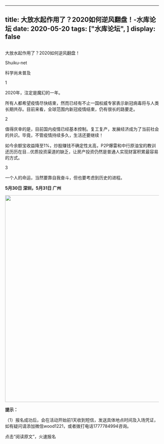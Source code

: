 
---
title:  大放水起作用了？2020如何逆风翻盘！-水库论坛
date: 2020-05-20
tags: ["水库论坛", ]
display: false
---


## 



大放水起作用了？2020如何逆风翻盘！




Shuiku-net




科学尚未普及


1

2020年，注定是魔幻的一年。

所有人都希望疫情尽快结束，然而已经有不止一国权威专家表示新冠病毒将与人类长期共存。目前来看，全球范围内新冠疫情结束，仍有很长的路要走。



2

值得庆幸的是，目前国内疫情已经基本控制。复工复产，发展经济成为了当前社会的共识。毕竟，不管疫情持续多久，生活还要继续！

如今余额宝收益降至1%，炒股赚钱不确定性太高，P2P爆雷和中行原油宝的教训还历历在目...优质投资渠道的缺乏，让房产投资仍然是普通人实现财富积累最容易的方式。



3

一个人的命运，当然要靠自我奋斗，但也要考虑到历史的进程。



**5月30日 深圳，5月31日 广州**

<img class="rich_pages" data-ratio="1.7777777777777777" data-s="300,640" data-type="png" data-w="1080" src="https://mmbiz.qpic.cn/mmbiz_png/Ok4hZ0tV6r4an5E1BgcEug4lefl8YprSwDazwhBo99n7oh1jZ3xOjaiblichGSjXvWSdnL7hPicqibd4SxIZl6cdQQ/640?wx_fmt=png" style="box-sizing: border-box !important;overflow-wrap: break-word !important;width: 677px !important;visibility: visible !important;"/>

**提示：**

（1）报名成功后，会在活动开始前1天收到短信，发送具体地点时间及入场凭证，如有疑问请添加微信wood1221，或者拨打电话1777784994咨询。

点击“阅读原文”，火速报名








